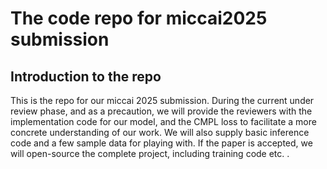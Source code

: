 # The code repo for miccai2025 submission
## Introduction to the repo
This is the repo for our miccai 2025 submission. During the current under review phase, and as a precaution, we will provide the reviewers with the implementation code for our model, and the CMPL loss to facilitate a more concrete understanding of our work. We will also supply basic inference code and a few sample data for playing with. If the paper is accepted, we will open-source the complete project, including training code etc. .
